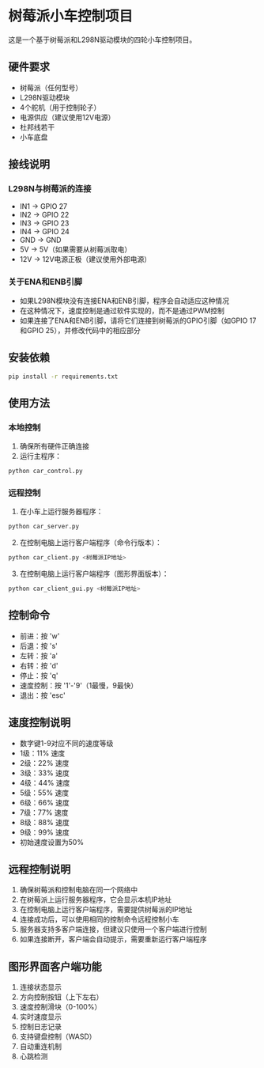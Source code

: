 # 树莓派小车控制项目

这是一个基于树莓派和L298N驱动模块的四轮小车控制项目。

## 硬件要求

- 树莓派（任何型号）
- L298N驱动模块
- 4个舵机（用于控制轮子）
- 电源供应（建议使用12V电源）
- 杜邦线若干
- 小车底盘

## 接线说明

### L298N与树莓派的连接
- IN1 -> GPIO 27
- IN2 -> GPIO 22
- IN3 -> GPIO 23
- IN4 -> GPIO 24
- GND -> GND
- 5V -> 5V（如果需要从树莓派取电）
- 12V -> 12V电源正极（建议使用外部电源）

### 关于ENA和ENB引脚
- 如果L298N模块没有连接ENA和ENB引脚，程序会自动适应这种情况
- 在这种情况下，速度控制是通过软件实现的，而不是通过PWM控制
- 如果连接了ENA和ENB引脚，请将它们连接到树莓派的GPIO引脚（如GPIO 17和GPIO 25），并修改代码中的相应部分

## 安装依赖

```bash
pip install -r requirements.txt
```

## 使用方法

### 本地控制
1. 确保所有硬件正确连接
2. 运行主程序：
```bash
python car_control.py
```

### 远程控制
1. 在小车上运行服务器程序：
```bash
python car_server.py
```
2. 在控制电脑上运行客户端程序（命令行版本）：
```bash
python car_client.py <树莓派IP地址>
```
3. 在控制电脑上运行客户端程序（图形界面版本）：
```bash
python car_client_gui.py <树莓派IP地址>
```

## 控制命令
- 前进：按 'w'
- 后退：按 's'
- 左转：按 'a'
- 右转：按 'd'
- 停止：按 'q'
- 速度控制：按 '1'-'9'（1最慢，9最快）
- 退出：按 'esc'

## 速度控制说明
- 数字键1-9对应不同的速度等级
- 1级：11% 速度
- 2级：22% 速度
- 3级：33% 速度
- 4级：44% 速度
- 5级：55% 速度
- 6级：66% 速度
- 7级：77% 速度
- 8级：88% 速度
- 9级：99% 速度
- 初始速度设置为50%

## 远程控制说明
1. 确保树莓派和控制电脑在同一个网络中
2. 在树莓派上运行服务器程序，它会显示本机IP地址
3. 在控制电脑上运行客户端程序，需要提供树莓派的IP地址
4. 连接成功后，可以使用相同的控制命令远程控制小车
5. 服务器支持多客户端连接，但建议只使用一个客户端进行控制
6. 如果连接断开，客户端会自动提示，需要重新运行客户端程序

## 图形界面客户端功能
1. 连接状态显示
2. 方向控制按钮（上下左右）
3. 速度控制滑块（0-100%）
4. 实时速度显示
5. 控制日志记录
6. 支持键盘控制（WASD）
7. 自动重连机制
8. 心跳检测 